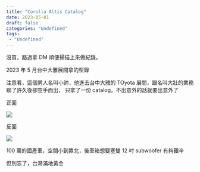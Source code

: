 ```yaml
---
title: "Corolla Altis Catalog"
date: 2023-05-01
draft: false
categories: "Undefined"
tags: 
 - "Undefined"
---
```


沒買，路過拿 DM 順便掃描上來做紀錄。

<!--more-->

2023 年 5 月台中大雅展間拿的型錄

注意看，這個男人名叫小帥，他進去台中大雅的 TOyota 展間，跟名叫大壯的業務聊了許久後卻空手而出，
只拿了一份 catalog，不出意外的話就要出意外了

正面

![](https://onedrive.live.com/embed?resid=7AE5E29699A431DD%211334&authkey=%21AMhUAGjlJDpmF9A&width=903&height=1280)

反面 

![](https://onedrive.live.com/embed?resid=7AE5E29699A431DD%211335&authkey=%21AEFKK5i9Rizyqfw&width=902&height=1280)

100 萬的國產車，空間小到靠北，後車箱想要塞雙 12 吋 subwoofer 有夠艱辛

但別忘了，台灣滿地黃金